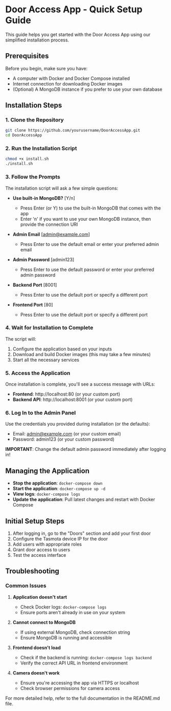 # Door Access App - Quick Setup Guide

This guide helps you get started with the Door Access App using our simplified installation process.

## Prerequisites

Before you begin, make sure you have:

- A computer with Docker and Docker Compose installed
- Internet connection for downloading Docker images
- (Optional) A MongoDB instance if you prefer to use your own database

## Installation Steps

### 1. Clone the Repository

```bash
git clone https://github.com/yourusername/DoorAccessApp.git
cd DoorAccessApp
```

### 2. Run the Installation Script

```bash
chmod +x install.sh
./install.sh
```

### 3. Follow the Prompts

The installation script will ask a few simple questions:

- **Use built-in MongoDB?** [Y/n]
  - Press Enter (or Y) to use the built-in MongoDB that comes with the app
  - Enter 'n' if you want to use your own MongoDB instance, then provide the connection URI

- **Admin Email** [admin@example.com]
  - Press Enter to use the default email or enter your preferred admin email

- **Admin Password** [admin123]
  - Press Enter to use the default password or enter your preferred admin password
  
- **Backend Port** [8001]
  - Press Enter to use the default port or specify a different port

- **Frontend Port** [80]
  - Press Enter to use the default port or specify a different port

### 4. Wait for Installation to Complete

The script will:
1. Configure the application based on your inputs
2. Download and build Docker images (this may take a few minutes)
3. Start all the necessary services

### 5. Access the Application

Once installation is complete, you'll see a success message with URLs:

- **Frontend**: http://localhost:80 (or your custom port)
- **Backend API**: http://localhost:8001 (or your custom port)

### 6. Log In to the Admin Panel

Use the credentials you provided during installation (or the defaults):
- Email: admin@example.com (or your custom email)
- Password: admin123 (or your custom password)

**IMPORTANT**: Change the default admin password immediately after logging in!

## Managing the Application

- **Stop the application**: `docker-compose down`
- **Start the application**: `docker-compose up -d`
- **View logs**: `docker-compose logs`
- **Update the application**: Pull latest changes and restart with Docker Compose

## Initial Setup Steps

1. After logging in, go to the "Doors" section and add your first door
2. Configure the Tasmota device IP for the door
3. Add users with appropriate roles
4. Grant door access to users
5. Test the access interface

## Troubleshooting

### Common Issues

1. **Application doesn't start**
   - Check Docker logs: `docker-compose logs`
   - Ensure ports aren't already in use on your system

2. **Cannot connect to MongoDB**
   - If using external MongoDB, check connection string
   - Ensure MongoDB is running and accessible

3. **Frontend doesn't load**
   - Check if the backend is running: `docker-compose logs backend`
   - Verify the correct API URL in frontend environment

4. **Camera doesn't work**
   - Ensure you're accessing the app via HTTPS or localhost
   - Check browser permissions for camera access

For more detailed help, refer to the full documentation in the README.md file.